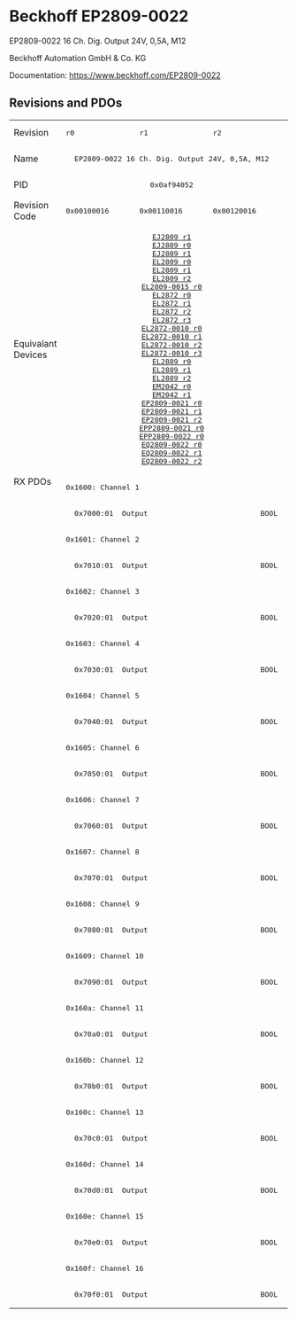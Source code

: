 # Beckhoff EP2809-0022

EP2809-0022 16 Ch. Dig. Output 24V, 0,5A, M12

Beckhoff Automation GmbH & Co. KG

Documentation: <a href="https://www.beckhoff.com/EP2809-0022">https://www.beckhoff.com/EP2809-0022</a>

## Revisions and PDOs
<table>
<tr >
<td class="first">Revision</td>
<td ><pre>r0</pre></td>
<td ><pre>r1</pre></td>
<td ><pre>r2</pre></td>
</tr>
<tr >
<td class="first">Name</td>
<td  colspan=3 align="center"><pre>EP2809-0022 16 Ch. Dig. Output 24V, 0,5A, M12</pre></td>
</tr>
<tr >
<td class="first">PID</td>
<td  colspan=3 align="center"><pre>0x0af94052</pre></td>
</tr>
<tr >
<td class="first">Revision Code</td>
<td ><pre>0x00100016</pre></td>
<td ><pre>0x00110016</pre></td>
<td ><pre>0x00120016</pre></td>
</tr>
<tr >
<td class="first">Equivalant Devices</td>
<td  colspan=3 align="center"><pre><a href="EJ2809">EJ2809 r1</a><br/><a href="EJ2889">EJ2889 r0</a><br/><a href="EJ2889">EJ2889 r1</a><br/><a href="EL2809">EL2809 r0</a><br/><a href="EL2809">EL2809 r1</a><br/><a href="EL2809">EL2809 r2</a><br/><a href="EL2809-0015">EL2809-0015 r0</a><br/><a href="EL2872">EL2872 r0</a><br/><a href="EL2872">EL2872 r1</a><br/><a href="EL2872">EL2872 r2</a><br/><a href="EL2872">EL2872 r3</a><br/><a href="EL2872-0010">EL2872-0010 r0</a><br/><a href="EL2872-0010">EL2872-0010 r1</a><br/><a href="EL2872-0010">EL2872-0010 r2</a><br/><a href="EL2872-0010">EL2872-0010 r3</a><br/><a href="EL2889">EL2889 r0</a><br/><a href="EL2889">EL2889 r1</a><br/><a href="EL2889">EL2889 r2</a><br/><a href="EM2042">EM2042 r0</a><br/><a href="EM2042">EM2042 r1</a><br/><a href="EP2809-0021">EP2809-0021 r0</a><br/><a href="EP2809-0021">EP2809-0021 r1</a><br/><a href="EP2809-0021">EP2809-0021 r2</a><br/><a href="EPP2809-0021">EPP2809-0021 r0</a><br/><a href="EPP2809-0022">EPP2809-0022 r0</a><br/><a href="EQ2809-0022">EQ2809-0022 r0</a><br/><a href="EQ2809-0022">EQ2809-0022 r1</a><br/><a href="EQ2809-0022">EQ2809-0022 r2</a></pre></td>
</tr>
<tr class="rxpdo pdosection">
<td class="first" rowspan=32 valign=top>RX PDOs</td>
<td colspan=3 align="left"><pre>0x1600: Channel 1</pre></td>
<td></td>
</tr>
<tr class="rxpdo">
<td  colspan=3 align="left"><pre>  0x7000:01  Output                          BOOL</pre></td>
</tr>
<tr class="rxpdo pdosection">
<td  colspan=3 align="left"><pre>0x1601: Channel 2</pre></td>
</tr>
<tr class="rxpdo">
<td  colspan=3 align="left"><pre>  0x7010:01  Output                          BOOL</pre></td>
</tr>
<tr class="rxpdo pdosection">
<td  colspan=3 align="left"><pre>0x1602: Channel 3</pre></td>
</tr>
<tr class="rxpdo">
<td  colspan=3 align="left"><pre>  0x7020:01  Output                          BOOL</pre></td>
</tr>
<tr class="rxpdo pdosection">
<td  colspan=3 align="left"><pre>0x1603: Channel 4</pre></td>
</tr>
<tr class="rxpdo">
<td  colspan=3 align="left"><pre>  0x7030:01  Output                          BOOL</pre></td>
</tr>
<tr class="rxpdo pdosection">
<td  colspan=3 align="left"><pre>0x1604: Channel 5</pre></td>
</tr>
<tr class="rxpdo">
<td  colspan=3 align="left"><pre>  0x7040:01  Output                          BOOL</pre></td>
</tr>
<tr class="rxpdo pdosection">
<td  colspan=3 align="left"><pre>0x1605: Channel 6</pre></td>
</tr>
<tr class="rxpdo">
<td  colspan=3 align="left"><pre>  0x7050:01  Output                          BOOL</pre></td>
</tr>
<tr class="rxpdo pdosection">
<td  colspan=3 align="left"><pre>0x1606: Channel 7</pre></td>
</tr>
<tr class="rxpdo">
<td  colspan=3 align="left"><pre>  0x7060:01  Output                          BOOL</pre></td>
</tr>
<tr class="rxpdo pdosection">
<td  colspan=3 align="left"><pre>0x1607: Channel 8</pre></td>
</tr>
<tr class="rxpdo">
<td  colspan=3 align="left"><pre>  0x7070:01  Output                          BOOL</pre></td>
</tr>
<tr class="rxpdo pdosection">
<td  colspan=3 align="left"><pre>0x1608: Channel 9</pre></td>
</tr>
<tr class="rxpdo">
<td  colspan=3 align="left"><pre>  0x7080:01  Output                          BOOL</pre></td>
</tr>
<tr class="rxpdo pdosection">
<td  colspan=3 align="left"><pre>0x1609: Channel 10</pre></td>
</tr>
<tr class="rxpdo">
<td  colspan=3 align="left"><pre>  0x7090:01  Output                          BOOL</pre></td>
</tr>
<tr class="rxpdo pdosection">
<td  colspan=3 align="left"><pre>0x160a: Channel 11</pre></td>
</tr>
<tr class="rxpdo">
<td  colspan=3 align="left"><pre>  0x70a0:01  Output                          BOOL</pre></td>
</tr>
<tr class="rxpdo pdosection">
<td  colspan=3 align="left"><pre>0x160b: Channel 12</pre></td>
</tr>
<tr class="rxpdo">
<td  colspan=3 align="left"><pre>  0x70b0:01  Output                          BOOL</pre></td>
</tr>
<tr class="rxpdo pdosection">
<td  colspan=3 align="left"><pre>0x160c: Channel 13</pre></td>
</tr>
<tr class="rxpdo">
<td  colspan=3 align="left"><pre>  0x70c0:01  Output                          BOOL</pre></td>
</tr>
<tr class="rxpdo pdosection">
<td  colspan=3 align="left"><pre>0x160d: Channel 14</pre></td>
</tr>
<tr class="rxpdo">
<td  colspan=3 align="left"><pre>  0x70d0:01  Output                          BOOL</pre></td>
</tr>
<tr class="rxpdo pdosection">
<td  colspan=3 align="left"><pre>0x160e: Channel 15</pre></td>
</tr>
<tr class="rxpdo">
<td  colspan=3 align="left"><pre>  0x70e0:01  Output                          BOOL</pre></td>
</tr>
<tr class="rxpdo pdosection">
<td  colspan=3 align="left"><pre>0x160f: Channel 16</pre></td>
</tr>
<tr class="rxpdo">
<td  colspan=3 align="left"><pre>  0x70f0:01  Output                          BOOL</pre></td>
</tr>
</table>
